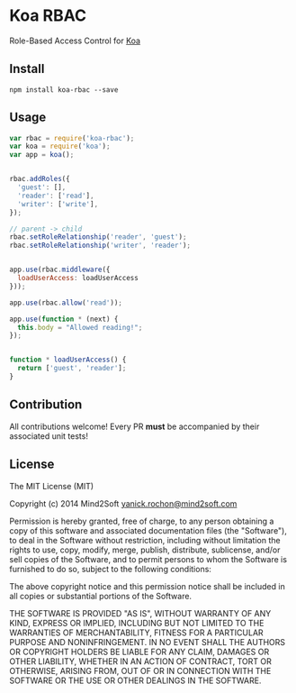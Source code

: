 # Koa RBAC

Role-Based Access Control for [Koa](https://github.com/koajs/koa)


## Install

```
npm install koa-rbac --save
```


## Usage

```javascript
var rbac = require('koa-rbac');
var koa = require('koa');
var app = koa();


rbac.addRoles({
  'guest': [],
  'reader': ['read'],
  'writer': ['write'],
});

// parent -> child
rbac.setRoleRelationship('reader', 'guest');
rbac.setRoleRelationship('writer', 'reader');


app.use(rbac.middleware({
  loadUserAccess: loadUserAccess
}));

app.use(rbac.allow('read'));

app.use(function * (next) {
  this.body = "Allowed reading!";
});


function * loadUserAccess() {
  return ['guest', 'reader'];
}
```


## Contribution

All contributions welcome! Every PR **must** be accompanied by their associated
unit tests!


## License

The MIT License (MIT)

Copyright (c) 2014 Mind2Soft <yanick.rochon@mind2soft.com>

Permission is hereby granted, free of charge, to any person obtaining a copy of
this software and associated documentation files (the "Software"), to deal in
the Software without restriction, including without limitation the rights to
use, copy, modify, merge, publish, distribute, sublicense, and/or sell copies of
the Software, and to permit persons to whom the Software is furnished to do so,
subject to the following conditions:

The above copyright notice and this permission notice shall be included in all
copies or substantial portions of the Software.

THE SOFTWARE IS PROVIDED "AS IS", WITHOUT WARRANTY OF ANY KIND, EXPRESS OR
IMPLIED, INCLUDING BUT NOT LIMITED TO THE WARRANTIES OF MERCHANTABILITY, FITNESS
FOR A PARTICULAR PURPOSE AND NONINFRINGEMENT. IN NO EVENT SHALL THE AUTHORS OR
COPYRIGHT HOLDERS BE LIABLE FOR ANY CLAIM, DAMAGES OR OTHER LIABILITY, WHETHER
IN AN ACTION OF CONTRACT, TORT OR OTHERWISE, ARISING FROM, OUT OF OR IN
CONNECTION WITH THE SOFTWARE OR THE USE OR OTHER DEALINGS IN THE SOFTWARE.
